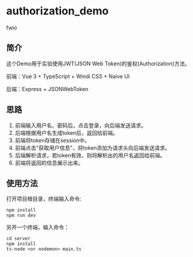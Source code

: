 # authorization_demo

fwio

## 简介

这个Demo用于实验使用JWT(JSON Web Token)的鉴权(Authorization)方法。

前端：Vue 3 + TypeScript + Windi CSS + Naive UI

后端：Express + JSONWebToken

## 思路

1. 前端输入用户名、密码后，点击登录，向后端发送请求。
2. 后端根据用户名生成token后，返回给前端。
3. 前端将token存储在session中。
4. 前端点击"获取用户信息"，将token添加为请求头向后端发送请求。
5. 后端解析请求，若token有效，则将解析出的用户名返回给前端。
6. 前端将返回的信息展示出来。

## 使用方法

打开项目根目录，终端输入命令:

```shell
npm install
npm run dev
```

另开一个终端，输入命令：

```shell
cd server
npm install
ts-node <or nodemon> main.ts
```
